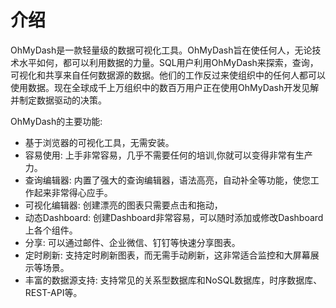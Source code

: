 # 介绍

OhMyDash是一款轻量级的数据可视化工具。OhMyDash旨在使任何人，无论技术水平如何，都可以利用数据的力量。SQL用户利用OhMyDash来探索，查询，可视化和共享来自任何数据源的数据。他们的工作反过来使组织中的任何人都可以使用数据。现在全球成千上万组织中的数百万用户正在使用OhMyDash开发见解并制定数据驱动的决策。

OhMyDash的主要功能:
- 基于浏览器的可视化工具，无需安装。 
- 容易使用: 上手非常容易，几乎不需要任何的培训,你就可以变得非常有生产力。
- 查询编辑器: 内置了强大的查询编辑器，语法高亮，自动补全等功能，使您工作起来非常得心应手。
- 可视化编辑器: 创建漂亮的图表只需要点击和拖动，
- 动态Dashboard: 创建Dashboard非常容易，可以随时添加或修改Dashboard上各个组件。
- 分享: 可以通过邮件、企业微信、钉钉等快速分享图表。
- 定时刷新: 支持定时刷新图表，而无需手动刷新，这非常适合监控和大屏幕展示等场景。
- 丰富的数据源支持: 支持常见的关系型数据库和NoSQL数据库，时序数据库、REST-API等。


